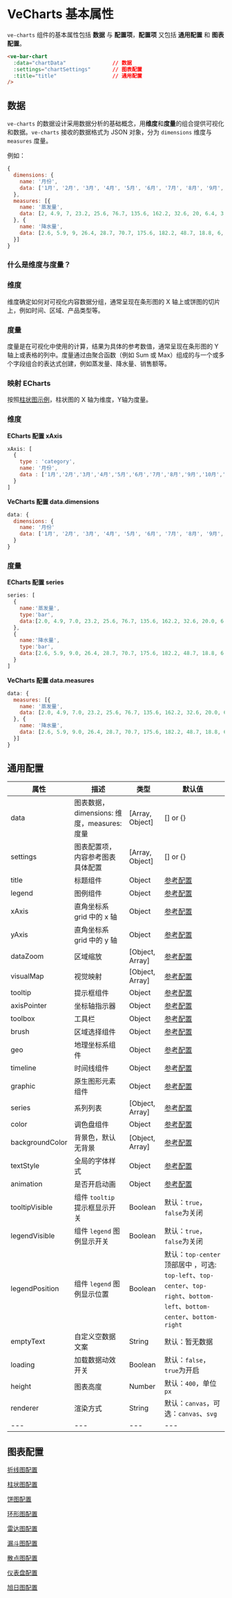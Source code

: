 # VeCharts 基本属性

`ve-charts` 组件的基本属性包括 **数据** 与 **配置项**，**配置项** 又包括 **通用配置** 和 **图表配置**。

```html
<ve-bar-chart
  :data="chartData"               // 数据
  :settings="chartSettings"       // 图表配置
  :title="title"                  // 通用配置
/>
```

## 数据

`ve-charts` 的数据设计采用数据分析的基础概念，用**维度**和**度量**的组合提供可视化和数据。`ve-charts` 接收的数据格式为 JSON 对象，分为 `dimensions` 维度与 `measures` 度量。

例如：

```js
{
  dimensions: {
    name: '月份',
    data: ['1月', '2月', '3月', '4月', '5月', '6月', '7月', '8月', '9月', '10月', '11月', '12月']
  },
  measures: [{
    name: '蒸发量',
    data: [2, 4.9, 7, 23.2, 25.6, 76.7, 135.6, 162.2, 32.6, 20, 6.4, 3.3]
  }, {
    name: '降水量',
    data: [2.6, 5.9, 9, 26.4, 28.7, 70.7, 175.6, 182.2, 48.7, 18.8, 6, 2.3]
  }]
}
```

### 什么是维度与度量？

### 维度

维度确定如何对可视化内容数据分组，通常呈现在条形图的 X 轴上或饼图的切片上，例如时间、区域、产品类型等。

### 度量

度量是在可视化中使用的计算，结果为具体的参考数值，通常呈现在条形图的 Y 轴上或表格的列中。度量通过由聚合函数（例如 Sum 或 Max）组成的与一个或多个字段组合的表达式创建，例如蒸发量、降水量、销售额等。

### 映射 ECharts

按照[柱状图示例](https://gammafe.github.io/ve-charts/#/chart-bar)，柱状图的 X 轴为维度，Y轴为度量。

### 维度

**ECharts 配置 xAxis**

```js
xAxis: [
  {
    type : 'category',
    name: '月份',
    data : ['1月','2月','3月','4月','5月','6月','7月','8月','9月','10月','11月','12月']
  }
]
```

**VeCharts 配置 data.dimensions**

```js
data: {
  dimensions: {
    name: '月份'
    data: ['1月', '2月', '3月', '4月', '5月', '6月', '7月', '8月', '9月', '10月', '11月', '12月']
  }
}
```

### 度量

**ECharts 配置 series**

```js
series: [
  {
    name:'蒸发量',
    type:'bar',
    data:[2.0, 4.9, 7.0, 23.2, 25.6, 76.7, 135.6, 162.2, 32.6, 20.0, 6.4, 3.3],
  },
  {
    name:'降水量',
    type:'bar',
    data:[2.6, 5.9, 9.0, 26.4, 28.7, 70.7, 175.6, 182.2, 48.7, 18.8, 6.0, 2.3],
  }
]
```

**VeCharts 配置 data.measures**

```js
data: {
  measures: [{
    name: '蒸发量',
    data: [2.0, 4.9, 7.0, 23.2, 25.6, 76.7, 135.6, 162.2, 32.6, 20.0, 6.4, 3.3]
  }, {
    name: '降水量',
    data: [2.6, 5.9, 9.0, 26.4, 28.7, 70.7, 175.6, 182.2, 48.7, 18.8, 6.0, 2.3]
  }]
}
```


## 通用配置

| 属性 | 描述 | 类型 | 默认值 |
| --- | --- | --- | --- |
| data | 图表数据，dimensions: 维度，measures: 度量 | [Array, Object] | [] or {} |
| settings | 图表配置项，内容参考图表具体配置 | [Array, Object] | [] or {} |
| title | 标题组件 | Object | [参考配置](http://echarts.baidu.com/option.html#title) |
| legend | 图例组件 | Object | [参考配置](http://echarts.baidu.com/option.html#legend) |
| xAxis | 直角坐标系 grid 中的 x 轴 | Object | [参考配置](http://echarts.baidu.com/option.html#xAxis) |
| yAxis | 直角坐标系 grid 中的 y 轴 | Object | [参考配置](http://echarts.baidu.com/option.html#yAxis) |
| dataZoom | 区域缩放 | [Object, Array] | [参考配置](http://echarts.baidu.com/option.html#dataZoom) |
| visualMap | 视觉映射 | [Object, Array] | [参考配置](http://echarts.baidu.com/option.html#visualMap) |
| tooltip | 提示框组件 | Object | [参考配置](http://echarts.baidu.com/option.html#tooltip) |
| axisPointer | 坐标轴指示器 | Object | [参考配置](http://echarts.baidu.com/option.html#axisPointer) |
| toolbox | 工具栏 | Object | [参考配置](http://echarts.baidu.com/option.html#toolbox) |
| brush | 区域选择组件 | Object | [参考配置](http://echarts.baidu.com/option.html#brush) |
| geo | 地理坐标系组件 | Object | [参考配置](http://echarts.baidu.com/option.html#geo) |
| timeline | 时间线组件 | Object | [参考配置](http://echarts.baidu.com/option.html#timeline) |
| graphic | 原生图形元素组件 | Object | [参考配置](http://echarts.baidu.com/option.html#graphic) |
| series | 系列列表 | [Object, Array] | [参考配置](http://echarts.baidu.com/option.html#series) |
| color | 调色盘组件 | Object | [参考配置](http://echarts.baidu.com/option.html#color) |
| backgroundColor | 背景色，默认无背景 | [Object, Array] | [参考配置](http://echarts.baidu.com/option.html#backgroundColor) |
| textStyle | 全局的字体样式 | Object | [参考配置](http://echarts.baidu.com/option.html#textStyle) |
| animation | 是否开启动画 | Object | [参考配置](http://echarts.baidu.com/option.html#animation) |
| tooltipVisible | 组件 `tooltip` 提示框显示开关 | Boolean | 默认：`true`，`false`为关闭 |
| legendVisible | 组件 `legend` 图例显示开关 | Boolean | 默认：`true`，`false`为关闭 |
| legendPosition | 组件 `legend` 图例显示位置 | Boolean | 默认：`top-center` 顶部居中 ，可选: `top-left`、`top-center`、`top-right`、`bottom-left`、`bottom-center`、`bottom-right` |
| emptyText | 自定义空数据文案 | String | 默认：暂无数据 |
| loading | 加载数据动效开关 | Boolean | 默认：`false`，`true`为开启 |
| height | 图表高度 | Number | 默认：`400`，单位`px` |
| renderer | 渲染方式 | String | 默认：`canvas`，可选：`canvas`、`svg` |
| --- | --- | --- | --- |

## 图表配置

[折线图配置](https://gammafe.github.io/ve-charts/#/chart-line)

[柱状图配置](https://gammafe.github.io/ve-charts/#/chart-bar)

[饼图配置](https://gammafe.github.io/ve-charts/#/chart-pie)

[环形图配置](https://gammafe.github.io/ve-charts/#/chart-donut)

[雷达图配置](https://gammafe.github.io/ve-charts/#/chart-radar)

[漏斗图配置](https://gammafe.github.io/ve-charts/#/chart-funnel)

[散点图配置](https://gammafe.github.io/ve-charts/#/chart-scatter)

[仪表盘配置](https://gammafe.github.io/ve-charts/#/chart-gauge)

[旭日图配置](https://gammafe.github.io/ve-charts/#/chart-sunburst)

